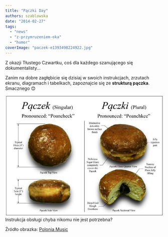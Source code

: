 ```yaml
---
title: "Pączki Day"
authors: szablowska
date: "2014-02-27"
tags:
  - "news"
  - "z-przymruzeniem-oka"
  - "humor"
coverImage: "paczek-e1393498224922.jpg"
---
```


Z okazji Tłustego Czwartku, coś dla każdego szanującego się dokumentalisty...

Zanim na dobre zagłębicie się dzisiaj w swoich instrukcjach, zrzutach ekranu,
diagramach i tabelkach, zapoznajcie się ze **strukturą pączka**. Smacznego 😊

[![paczki](images/paczki.jpg)](http://techwriter.pl/wp-content/uploads/2014/02/paczki.jpg)Instrukcja
obsługi chyba nikomu nie jest potrzebna?

Źródło obrazka:
[Polonia Music](http://www.poloniamusic.com/PaczkiDay.html "Paczek")
